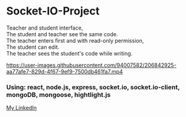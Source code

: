 # Socket-IO-Project
<p>
Teacher and student interface, </br>
The student and teacher see the same code. </br>
The teacher enters first and with read-only permission, </br>
The student can edit. </br>
The teacher sees the student's code while writing. </br>

https://user-images.githubusercontent.com/94007582/206842925-aa77afe7-829d-4f67-9ef9-7500db461fa7.mp4


<h3>Using: react, node.js, express, socket.io, socket.io-client, mongoDB, mongoose, hightlight.js </h3>
<a href='https://www.linkedin.com/in/maya-koma-821179235/'> My LinkedIn </a>
</p>
